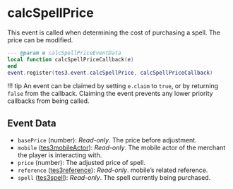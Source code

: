 # calcSpellPrice

This event is called when determining the cost of purchasing a spell. The price can be modified.

```lua
--- @param e calcSpellPriceEventData
local function calcSpellPriceCallback(e)
end
event.register(tes3.event.calcSpellPrice, calcSpellPriceCallback)
```

!!! tip
	An event can be claimed by setting `e.claim` to `true`, or by returning `false` from the callback. Claiming the event prevents any lower priority callbacks from being called.

## Event Data

* `basePrice` (number): *Read-only*. The price before adjustment.
* `mobile` ([tes3mobileActor](../../types/tes3mobileActor)): *Read-only*. The mobile actor of the merchant the player is interacting with.
* `price` (number): The adjusted price of spell.
* `reference` ([tes3reference](../../types/tes3reference)): *Read-only*. mobile’s related reference.
* `spell` ([tes3spell](../../types/tes3spell)): *Read-only*. The spell currently being purchased.

